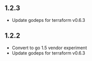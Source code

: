 ## 1.2.3

* Update godeps for terraform v0.6.3

## 1.2.2

* Convert to go 1.5 vendor experiment
* Update godeps for terraform v0.6.3
